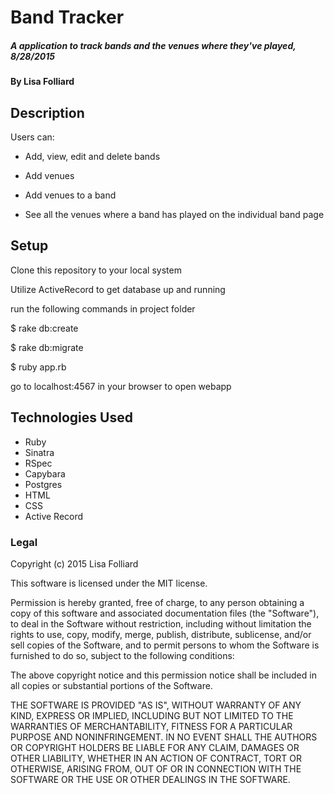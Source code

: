 # Band Tracker

##### A application to track bands and the venues where they've played, 8/28/2015

#### By Lisa Folliard

## Description

Users can:

  - Add, view, edit and delete bands

  - Add venues

  - Add venues to a band

  - See all the venues where a band has played on the individual band page

## Setup

Clone this repository to your local system

Utilize ActiveRecord to get database up and running

run the following commands in project folder

$ rake db:create

$ rake db:migrate

$ ruby app.rb

go to localhost:4567 in your browser to open webapp

## Technologies Used

* Ruby
* Sinatra
* RSpec
* Capybara
* Postgres
* HTML
* CSS
* Active Record

### Legal

Copyright (c) 2015 Lisa Folliard

This software is licensed under the MIT license.

Permission is hereby granted, free of charge, to any person obtaining a copy of this software and associated documentation files (the "Software"), to deal in the Software without restriction, including without limitation the rights to use, copy, modify, merge, publish, distribute, sublicense, and/or sell copies of the Software, and to permit persons to whom the Software is furnished to do so, subject to the following conditions:

The above copyright notice and this permission notice shall be included in all copies or substantial portions of the Software.

THE SOFTWARE IS PROVIDED "AS IS", WITHOUT WARRANTY OF ANY KIND, EXPRESS OR IMPLIED, INCLUDING BUT NOT LIMITED TO THE WARRANTIES OF MERCHANTABILITY, FITNESS FOR A PARTICULAR PURPOSE AND NONINFRINGEMENT. IN NO EVENT SHALL THE AUTHORS OR COPYRIGHT HOLDERS BE LIABLE FOR ANY CLAIM, DAMAGES OR OTHER LIABILITY, WHETHER IN AN ACTION OF CONTRACT, TORT OR OTHERWISE, ARISING FROM, OUT OF OR IN CONNECTION WITH THE SOFTWARE OR THE USE OR OTHER DEALINGS IN THE SOFTWARE.
